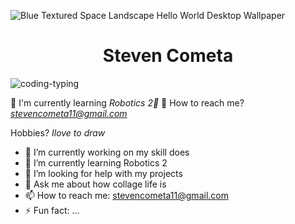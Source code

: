 
![Blue Textured Space Landscape Hello World Desktop Wallpaper](https://github.com/StevenSMC/StevenSMC/assets/157485602/453f9c1b-dfba-4f76-96b6-6e8aa2d62c1e)
<h1 align="center">Steven Cometa</h1>

![coding-typing](https://github.com/StevenSMC/StevenSMC/assets/157485602/a313a044-5b43-4327-8932-5016b0545094)



📖 I'm currently learning *Robotics 2🤖*
📨 How to reach me? *stevencometa11@gmail.com*

 Hobbies? *Ilove to draw*
- 🔭 I’m currently working on my skill does
- 🌱 I’m currently learning Robotics 2
- 🤔 I’m looking for help with my projects
- 💬 Ask me about how collage life is
- 📫 How to reach me: stevencometa11@gmail.com
- ⚡ Fun fact: ...
